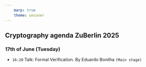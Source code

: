 ```yaml
---
    marp: true
    theme: uncover
---
```


<!-- # zkVMs formal verification -->
## Cryptography agenda ZuBerlin 2025
### 17th of June (Tuesday)
- `16:20` Talk: Formal Verification. By Eduardo Bonilha `(Main stage)`


　　　　　　　
<style>
  footer {
    width: 100%;
    display: flex;
    justify-content: start;
    align-items: center;
    margin-bottom: 0;
    gap: 1vw
  }
  footer > p {
    margin-bottom: 0;
  }
</style>
　　　　　　　
<!-- footer: |
  <p>slides: <a href=https://proofproofpass.it>proofproofpass.it</a></p>
  <p>source: <a href=https://github.com/Eduardogbg/proofproofpass.it>Eduardogbg/proofproofpass.it</a></p>
-->

---
<!-- _footer: "" -->

## 1. whoami
- Eduardo, like maths, developer (mention I built a verifier?)
- works at stealth MEV company
    ![width:520px](../images/twitter_bio.png)
---
## 2. why am I doing a talk on this topic?..

---
## 2. why am I doing a talk on this topic?..
<style scope>
@keyframes fadeIn {
    from {
        opacity: 0;
        transform: translateY(20px);
    }
    to {
        opacity: 1;
        transform: translateY(0);
    }
}

.line-1 { animation: fadeIn 0.8s ease-out 0s both; }
.line-2 { animation: fadeIn 0.8s ease-out 3s both; }
.line-3 { animation: fadeIn 0.8s ease-out 4s both; }
.line-4 { animation: fadeIn 0.8s ease-out 5s both; }
.line-5 { animation: fadeIn 0.8s ease-out 8s both; }
</style>
<p class="line-1">
wait this guy doesn't even work on formally verifying zkVMs?
</p>
<p class="line-2">
am I being scammed?
</p>
<p class="line-3">
who let this guy in?
</p>
<p class="line-4">
wait, he's saying exactly what's written on the slide?
</p>
<p class="line-5">
I think I might leave...
</p>
</div>


---
<!-- header: 2. why am I doing a talk on this topic?.. -->
![](../images/i_love_lean.png)

```lean
theorem bell.recurrence (n: ℕ) :
  bell (n + 1) = (Finset.range (n + 1)).sum (fun k => Nat.choose n k * bell k)

def partition.insert_recurrence
  (x: X)
  (x_not_in_S: x ∉ S):
  partition (insert x S) ≃ Σ (s : S.powerset), partition (S \ s)

theorem bell.eq_partition_count:
  ∀ n : ℕ,
  ∀ S : Finset X,
    S.card = n → bell n = partition.count S
```

---

- I genuinely think automated theorem provers/proof assistants are technology as transformative as AI
- because it's the solution to the slop-topia LLMs coding would bring us to
- some people who low-key kinda agree with this
    ![width:240px](../images/hoc_logo.png) ![width:240px](../images/lean_logo.svg)
    ![width:360px](../images/harmonic_logo.svg)

---

1. cryptography needs formal verification, maybe more than anything else
    1. because it's tricky
    2. because it's critical

---

2. programmable cryptography, especially so
    1. it's going to be used by non-formally trained practicioners of cryptography
    2. going to be deployed across a variety of sensitive protocols

---

3. I had this existential fear where it seemed hard to completely trust zkVMs
    1. they all depend on complex compiler pipelines
    2. soundness bugs are catasthropic if unnoticed (and hard to notice)

4. so I was invested in this and wanted to figure this out

---

<!-- header: 3. brief intro to zkVMs -->

## 3. brief intro to zkVMs

---

## 3. brief intro to zkVMs
1. nah you guys got this

---

## 3. brief intro to zkVMs
1. nah you guys got this
2. ok ok, what's important about them for this talk is that:

---

1. they verify _traces of computation_
    - (this sublety is going to be part of an elegant analogy later)
```
trace of a n-step computation
    [
             (state_0, instruction_0),
        ..., (state_i, instruction_i),
        ..., (state_n, it's  o v e r)
    ]
```
2. most of them target RISC-V
3. and thus they model von Neumann architecture machines


---
<!-- header: 4. "brief" intro to formal verification -->
<!-- _footer: "" -->
## 4. "brief" intro to formal verification
1. what even is formal verification?
2. formal model -> prove properties

![width:360px](../images/curry_howard_square.jpg) ![width:360px](../images/lambda_cube.png)
_curry-howard babyyy_

---

## proof carrying-code (PCC)
```lean
structure Fin (n : Nat) where
  /-- Creates a `Fin n` from `i : Nat` and a proof that `i < n`. -/
  mk ::
  /--
  The number that is strictly less than `n`.

  `Fin.val` is a coercion, so any `Fin n` can be used in a position where a `Nat` is expected.
  -/
  val  : Nat
  /--
  The number `val` is strictly less than the bound `n`.
  -/
  isLt : LT.lt val n

```

---

## proof carrying-code
```lean
@[ext] structure partition (S: Finset X) where
  
  family : Finset (Finset X)
  
  covers: family.biUnion id = S
  
  non_empty: ∀ c ∈ family, c ≠ ∅
  
  disjoint:  ∀ c ∈ family,
             ∀ d ∈ family,
                c ≠ d → Disjoint c d

```

---

<!-- header: 5. what does it actually mean to formally verify a zkVM -->

## 5. what does it actually mean to formally verify a xzkVM
1. soundness & completness
    - equivalence between circuit & reference implementation/spec
2. security proof of the ZK construction (the so called "backend")
3. certified compilation pipeline
    - circuit -> constraints
    - constraints -> prover & verifier
        - (prover can include witness gen)
4. (optional, recommended): a way to also prove properties about the programs running on this VM

---

## 5.3. certified compilation pipeline

- CompCert
![](../images/compcert.png)

- Reflections on Trusting Trust
```
backdoored compiler source -(compiler)-> malicious binary 

safe source -(malicious compiler)-> backdoored compiler

```

---
<!-- _header: "" -->
<!-- _footer: "" -->

<style scoped>
  section {
    margin: 0;
    padding: 0;
    height: 100%;
    display: flex;
    align-items: center;
    justify-content: center;
  }
  
  p {
    margin: 0;
    padding: 0;
    height: 95%;
    display: flex;
    align-items: center;
    gap: 10px;
  }
  
  img {
    height: 100%;
    width: auto;
    object-fit: contain;
    flex: 0 0 auto;
  }
</style>

![](../images/zooko_thread2.png)![](../images/zooko_thread1.png)

---

## 5.2. verifying cryptographic constructions
- ssprove: state-separating proofs
- concert: smart contract modelling in rocq
- [squirrel](https://squirrel-prover.github.io/)
- [tamarin](https://tamarin-prover.com)
- [proverif](https://bblanche.gitlabpages.inria.fr/proverif/)

---

<!-- _header: "" -->
<!-- _footer: "" -->

![bg](../images/tamarin-attack.png)

---

<!-- _header: "" -->
<!-- _footer: "" -->

<style scoped>
  section {
    margin: 0;
    padding: 0;
    height: 100%;
    display: flex;
    align-items: center;
    justify-content: center;
  }
  
  p {
    margin: 0;
    padding: 0;
    height: 95%;
    display: flex;
    align-items: center;
    gap: 10px;
  }
  
  img {
    height: 100%;
    width: auto;
    object-fit: contain;
    flex: 0 0 auto;
  }
</style>
![bg](../images/squirrel_1.png) ![bg](../images/squirrel_0.png) 

---

## 5.1. soundness & completness 

---

<!-- _footer: "" -->
<style scoped>
    section { margin: 0; padding: 0;}
    img {
        height: 100%;
        width: 100%
    }
</style>


![](../images/risc0/bugs_layers.png)

---

<!-- _footer: "" -->
<style scoped>
    section { margin: 0; padding: 0;}
    img {
        height: 100%;
        width: 100%
    }
</style>

![](../images/risc0/bugs_circuits.png)

---
<!-- header: "6. extraction" -->

  _REAL TIME PROVING™, gotta go fast 🔥🔥🔥_
-
🤔🤔🤔 how do we prove properties of code in random ass langs?
　
　
　
　　　　　　　　　　e x t r a c t i o n
-

---

### picus (veridise)
- proves soundness with respect to __determinism__
    - risc0 extracted Keccak circuit and "large parts of our new RISC-V circuit."
    - sp1 extracted addition, boolean ops, binary ops etc
        - they had to translate Plonky3 circuits into LLZK

```lean
def determinism (k: SomeOtherInput):
    ∀a, ∀b,
    circuit(a, k) = true
    → verifier(b, k) = true
    → a = b  
```

---

<!-- _footer: "" -->
<style scoped>
    body { height: 100vh }
    section { margin: 0; padding: 0;}
    img {
        height: 100%;
        width: 100%
    }
</style>

![bg](../images/risc0/zirgen_pipeline.png)　
.　　　
　
　
　
　　
　
　　　　　　　(we can safely
　　　　　　　ignore green arrows)

---


.　　　　extract artifact after certain compilation step
　　　　　　　　　　　　　≃
　　　　　　　　　　　s t o n k s
-

(kinda?)

---
<!-- _header: "8. extraction" -->
### worldcoin semaphore merkle tree batcher (reilabs)
- extracted the gnark constraints to lean (proven-ZK)
- proved following properties:
    - hash correctness (against another reference implementation)
    - determinism (UniqueAssignment)
    - merkle tree ops comply to spec

---

wanna see what the extracted code looks like?

---
<!-- header: "" -->
<!-- _footer: "" -->
<style scoped>
    body { height: 100vh }
    section { margin: 0; padding: 0;}
    img {
        height: 100%;
        width: 100%
    }
</style>

![](../images/extraction.png)

---
<!-- header: "" -->
<!-- _footer: "" -->
<style scoped>
    body { height: 100vh }
    section { margin: 0; padding: 0;}
    img {
        height: 100%;
        width: 100%
    }
</style>

![](../images/extraction2.png)

---
<!-- _header: "8. extraction" -->

### the theorems... are neat though

---

```lean
axiom reducedKeccak640_collision_resistant :
  ∀x y, reducedKeccak640 x = reducedKeccak640 y → x = y

theorem inputHash_deterministic:
    SemaphoreMTB.InsertionMbuCircuit_4_30_4_4_30
        InputHash₁ StartIndex PreRoot PostRoot IdComms MerkleProofs₁
    ∧
    SemaphoreMTB.InsertionMbuCircuit_4_30_4_4_30
        InputHash₂ StartIndex PreRoot PostRoot IdComms MerkleProofs₂
    →
    InputHash₁ = InputHash₂
  := Insertion_InputHash_deterministic

theorem inputHash_deterministic:
    SemaphoreMTB.DeletionMbuCircuit_4_4_30_4_4_30
        InputHash₁ DeletionIndices PreRoot PostRoot IdComms₁ MerkleProofs₁
    ∧
    SemaphoreMTB.DeletionMbuCircuit_4_4_30_4_4_30 InputHash₂
        DeletionIndices PreRoot PostRoot IdComms₂ MerkleProofs₂
    → InputHash₁ = InputHash₂
:= Deletion_InputHash_deterministic
```
---

```lean
def deletionRoundSemantics
    (Index Item : F)
    (Tree : MerkleTree F poseidon₂ D)
    (Proof : Vector F D)
    (k : MerkleTree F poseidon₂ D → Prop): Prop :=
  if Index.val < 2 ^ (D + 1)
    then if h : Index.val < 2 ^ D
      then Tree.itemAtFin ⟨Index.val, h⟩ = Item ∧
           Tree.proofAtFin ⟨Index.val, h⟩ = Proof.reverse ∧
           k (Tree.setAtFin ⟨Index.val, h⟩ 0)
      else k Tree
    else False

theorem deletionRoundCircuit_eq_deletionRoundSemantics
    [Fact (CollisionResistant poseidon₂)]:
        gDeletionRound tree.root index item proof k
        ↔
        deletionRoundSemantics index item tree proof (fun t => k t.root)
```

---

```lean
def insertionRoundSemantics
    (Index Item : F)
    (Tree : MerkleTree F poseidon₂ D)
    (Proof : Vector F D)
    (k : MerkleTree F poseidon₂ D → Prop)
    : Prop
:=
  if h : Index.val < 2 ^ D then
    Tree.itemAtFin ⟨Index.val, h⟩ = 0 ∧
    Tree.proofAtFin ⟨Index.val, h⟩ = Proof.reverse ∧
    k (Tree.setAtFin ⟨Index.val, h⟩ Item)
  else False

theorem insertionRoundCircuit_eq_insertionRoundSemantics
    [Fact (CollisionResistant poseidon₂)]
    {Tree : MerkleTree F poseidon₂ D} :
        gInsertionRound Index Item Tree.root Proof k
        ↔
        insertionRoundSemantics Index Item Tree Proof (fun t => k t.root)
```

---

```lean
/--
Tests the Poseidon implementation automatically derived from the circuit, by
comparing its output on an arbitrary value to a reference value.

The reference value is taken from
<https://extgit.iaik.tugraz.at/krypto/hadeshash/blob/master/code/test_vectors.txt>
-/
theorem poseidon₂_test:
    poseidon₂ vec![1,2] = 0x115cc0f5e7d690413df64c6b9662e9cf2a3617f2743245519e19607a4417189a
  := by native_decide
```

---
<!-- header: "8. extraction" -->

## jolt
- define jolt lookup table semantics
- extract rust circuit (r1cs) into zkLean
- compare that against Sail risc-v model
- acl2

---
<!-- _footer: "" -->
<style scoped>
    body { height: 100vh }
    section { margin: 0; padding: 0;}
    img {
        height: 95%;
        width: 95%
    }
</style>
![bg](../images/jolt-sail-lean.png)

"towards a verified jolt zkVM" talk

---

## 9. correct by construction

---
<!-- header: "9. correct by construction" -->

## argument/ix (previous known as lurk)
(remember pcc? now make it zk!)

- implemented lean in lean
- then zk-proved lean (oh yea!)
- could have truly end-to-end certified zkVM
    - contracts could either be in lean
    - or extracted from (e.g.) rust with aenas

---
<!-- _header: "" -->
<!-- _footer: "" -->
![bg](../images/ix.jpeg)

---

## argument/ix
- from their readme.md:
> [...] hardware based process isolation costs 25%-33% overhead
[...] because we don't know how to safely run applications in protection ring 0.
[...] zkPCC potentially enables more sophisticated software-based process isolation.

---

## don't forget slides about
- ethproofs
- verified zkEVM
    - 20 mil invested in this
- 

---
